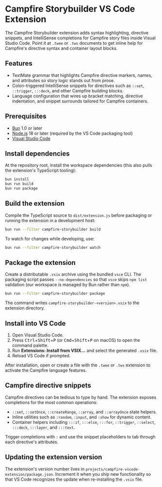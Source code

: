 # Campfire Storybuilder VS Code Extension

The Campfire Storybuilder extension adds syntax highlighting, directive snippets, and IntelliSense completions for Campfire story files inside Visual Studio Code. Point it at `.twee` or `.tws` documents to get inline help for Campfire's directive syntax and container layout blocks.

## Features

- TextMate grammar that highlights Campfire directive markers, names, and attributes so story logic stands out from prose.
- Colon-triggered IntelliSense snippets for directives such as `::set`, `::trigger`, `:::deck`, and other Campfire building blocks.
- Language configuration that wires up bracket matching, directive indentation, and snippet surrounds tailored for Campfire containers.

## Prerequisites

- [Bun](https://bun.sh/) 1.0 or later
- [Node.js](https://nodejs.org/) 18 or later (required by the VS Code packaging tool)
- [Visual Studio Code](https://code.visualstudio.com/)

## Install dependencies

At the repository root, install the workspace dependencies (this also pulls the extension's TypeScript tooling):

```sh
bun install
bun run build
bun run package
```

## Build the extension

Compile the TypeScript source to `dist/extension.js` before packaging or running the extension in a development host:

```sh
bun run --filter campfire-storybuilder build
```

To watch for changes while developing, use:

```sh
bun run --filter campfire-storybuilder watch
```

## Package the extension

Create a distributable `.vsix` archive using the bundled `vsce` CLI. The packaging script passes `--no-dependencies` so that `vsce` skips `npm list` validation (our workspace is managed by Bun rather than `npm`).

```sh
bun run --filter campfire-storybuilder package
```

The command writes `campfire-storybuilder-<version>.vsix` to the extension directory.

## Install into VS Code

1. Open Visual Studio Code.
2. Press <kbd>Ctrl</kbd>+<kbd>Shift</kbd>+<kbd>P</kbd> (or <kbd>Cmd</kbd>+<kbd>Shift</kbd>+<kbd>P</kbd> on macOS) to open the command palette.
3. Run **Extensions: Install from VSIX...** and select the generated `.vsix` file.
4. Reload VS Code if prompted.

After installation, open or create a file with the `.twee` or `.tws` extension to activate the Campfire language features.

## Campfire directive snippets

Campfire directives can be tedious to type by hand. The extension exposes completions for the most common operations:

- `::set`, `::setOnce`, `::createRange`, `::array`, and `::arrayOnce` state helpers.
- Inline utilities such as `:random`, `:input`, and `:show` for dynamic content.
- Container helpers including `:::if`, `:::else`, `:::for`, `::trigger`, `::select`, `:::deck`, `:::layer`, and `:::text`.

Trigger completions with `:` and use the snippet placeholders to tab through each directive's attributes.

## Updating the extension version

The extension's version number lives in `projects/campfire-vscode-extension/package.json`. Increment it when you ship new functionality so that VS Code recognizes the update when re-installing the `.vsix` file.
